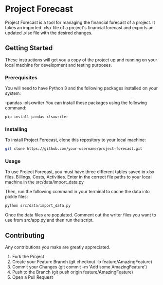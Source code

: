 # Project Forecast

Project Forecast is a tool for managing the financial forecast of a project. It takes an imported .xlsx file of a project's financial forecast and exports an updated .xlsx file with the desired changes.

## Getting Started

These instructions will get you a copy of the project up and running on your local machine for development and testing purposes.

### Prerequisites

You will need to have Python 3 and the following packages installed on your system:

-pandas
-xlsxwriter
You can install these packages using the following command:

```python
pip install pandas xlsxwriter
```

### Installing

To install Project Forecast, clone this repository to your local machine:

```bash
git clone https://github.com/your-username/project-forecast.git
```

### Usage

To use Project Forecast, you must have three different tables saved in xlsx files. Billings, Costs, Activities. Enter in the correct file paths to your local machine in the src/data/import_data.py

Then, run the following command in your terminal to cache the data into pickle files:

```python
python src/data/import_data.py
```

Once the data files are populated. Comment out the writer files you want to use from src/app.py and then run the script.

## Contributing

Any contributions you make are greatly appreciated.

1. Fork the Project
2. Create your Feature Branch (git checkout -b feature/AmazingFeature)
3. Commit your Changes (git commit -m 'Add some AmazingFeature')
4. Push to the Branch (git push origin feature/AmazingFeature)
5. Open a Pull Request
